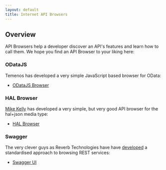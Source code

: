 ```yaml
---
layout: default
title: Internet API Browsers
---
```

## Overview

API Browsers help a developer discover an API's features and learn how to call them.  We hope you find an API Browser to your liking here:


### ODataJS

Temenos has developed a very simple JavaScript based browser for OData:

* [ODataJS Browser](http://tcmb-demo.cloudapp.net/TCMBCommon-iris/)


### HAL Browser

[Mike Kelly](https://github.com/mikekelly/hal-browser) has developed a very simple, but very good API browser for the hal+json media type:


* [HAL Browser](http://tcmb-demo.cloudapp.net/TCMBCommon-iris/hal_browser.html#/TCMBCommon-iris/TCMBCommon.svc/GB0010001/)


### Swagger

The very clever guys as Reverb Technologies have have [developed](https://github.com/wordnik/swagger-ui) a standardised approach to browsing REST services:

* [Swagger UI](http://tcmb-demo.cloudapp.net/TCMBCommon-iris/swagger.jsp)
